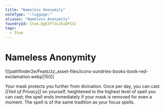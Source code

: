 ```yaml
---
title: "Nameless Anonymity"
noteType: ":luggage:"
aliases: "Nameless Anonymity"
foundryId: Item.OgE3YfJuJExDPI3z
tags:
  - Item
---
```


# Nameless Anonymity
![[pathfinder2e/Feats/zz_asset-files/icons-sundries-books-book-red-exclamation.webp|150]]

Your mask protects you further from divination. Once per day, you can cast _[[Veil of Privacy]]_ on yourself, heightened to the highest level of spell you can cast; the spell ends immediately if your mask is removed for even a moment. The spell is of the same tradition as your focus spells.
